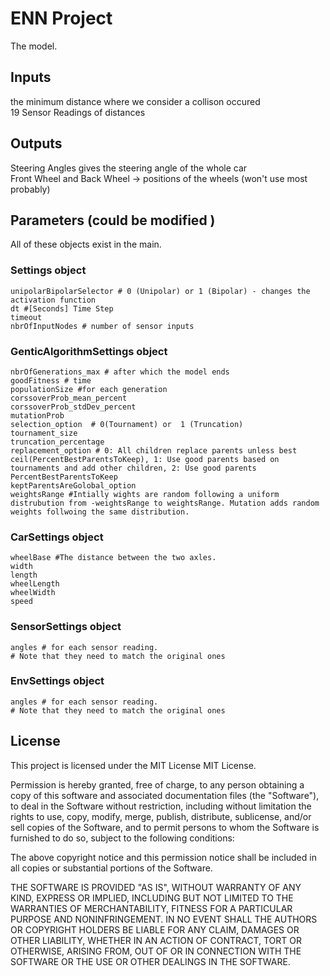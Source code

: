 # ENN Project 

The model. 

## Inputs

the minimum distance where we consider a collison occured  
19 Sensor Readings of distances 

## Outputs

Steering Angles gives the steering angle of the whole car  
Front Wheel and Back Wheel -> positions of the wheels (won't use most probably)  

## Parameters (could be modified )
All of these objects exist in the main. 

### Settings object

```
unipolarBipolarSelector # 0 (Unipolar) or 1 (Bipolar) - changes the activation function 
dt #[Seconds] Time Step
timeout 
nbrOfInputNodes # number of sensor inputs 

```
### GenticAlgorithmSettings object

```
nbrOfGenerations_max # after which the model ends 
goodFitness # time 
populationSize #for each generation
corssoverProb_mean_percent
corssoverProb_stdDev_percent
mutationProb
selection_option  # 0(Tournament) or  1 (Truncation)
tournament_size 
truncation_percentage
replacement_option # 0: All children replace parents unless best ceil(PercentBestParentsToKeep), 1: Use good parents based on tournaments and add other children, 2: Use good parents
PercentBestParentsToKeep 
keptParentsAreGolobal_option
weightsRange #Intially wights are random following a uniform distrubution from -weightsRange to weightsRange. Mutation adds random weights follwoing the same distribution.
```
### CarSettings object

```
wheelBase #The distance between the two axles.
width
length
wheelLength
wheelWidth
speed
```
### SensorSettings object

```
angles # for each sensor reading.
# Note that they need to match the original ones 
```
### EnvSettings object

```
angles # for each sensor reading.
# Note that they need to match the original ones 
```
## License

This project is licensed under the MIT License MIT License.

Permission is hereby granted, free of charge, to any person obtaining a copy of this software and associated documentation files (the "Software"), to deal in the Software without restriction, including without limitation the rights to use, copy, modify, merge, publish, distribute, sublicense, and/or sell copies of the Software, and to permit persons to whom the Software is furnished to do so, subject to the following conditions:

The above copyright notice and this permission notice shall be included in all copies or substantial portions of the Software.

THE SOFTWARE IS PROVIDED "AS IS", WITHOUT WARRANTY OF ANY KIND, EXPRESS OR IMPLIED, INCLUDING BUT NOT LIMITED TO THE WARRANTIES OF MERCHANTABILITY, FITNESS FOR A PARTICULAR PURPOSE AND NONINFRINGEMENT. IN NO EVENT SHALL THE AUTHORS OR COPYRIGHT HOLDERS BE LIABLE FOR ANY CLAIM, DAMAGES OR OTHER LIABILITY, WHETHER IN AN ACTION OF CONTRACT, TORT OR OTHERWISE, ARISING FROM, OUT OF OR IN CONNECTION WITH THE SOFTWARE OR THE USE OR OTHER DEALINGS IN THE SOFTWARE.
